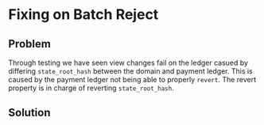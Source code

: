 # Fixing on Batch Reject

## Problem 

Through testing we have seen view changes fail on the ledger casued by differing `state_root_hash` between the domain and payment ledger. This is caused by the payment ledger not being able to properly `revert`. The revert property is in charge of reverting `state_root_hash`.

## Solution